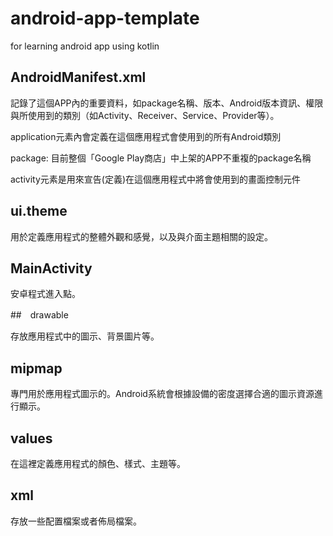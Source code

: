 # android-app-template
for learning android app using kotlin


## AndroidManifest.xml

記錄了這個APP內的重要資料，如package名稱、版本、Android版本資訊、權限與所使用到的類別（如Activity、Receiver、Service、Provider等）。

application元素內會定義在這個應用程式會使用到的所有Android類別

package: 目前整個「Google Play商店」中上架的APP不重複的package名稱

activity元素是用來宣告(定義)在這個應用程式中將會使用到的畫面控制元件

## ui.theme

用於定義應用程式的整體外觀和感覺，以及與介面主題相關的設定。

## MainActivity 

安卓程式進入點。

##　drawable

存放應用程式中的圖示、背景圖片等。

## mipmap

專門用於應用程式圖示的。Android系統會根據設備的密度選擇合適的圖示資源進行顯示。

## values

在這裡定義應用程式的顏色、樣式、主題等。

## xml

存放一些配置檔案或者佈局檔案。